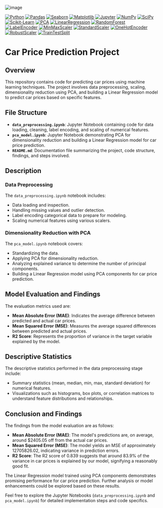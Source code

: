 ![image](https://cdn.shopify.com/s/files/1/0196/5170/files/Tesla-Models-Compared.jpg?v=1586714150)

[![Python](https://img.shields.io/badge/python-3.9+-blue.svg?style=flat-square)](https://www.python.org)
[![Pandas](https://img.shields.io/badge/Pandas-Data_Analysis-blue.svg?style=flat-square)](https://pandas.pydata.org/)
[![Seaborn](https://img.shields.io/badge/Seaborn-Data_Visualization-blue.svg?style=flat-square)](https://seaborn.pydata.org/)
[![Matplotlib](https://img.shields.io/badge/Matplotlib-Plotting-blue.svg?style=flat-square)](https://matplotlib.org/)
[![Jupyter](https://img.shields.io/badge/Jupyter-Notebook-orange.svg?style=flat-square)](https://jupyter.org/)
[![NumPy](https://img.shields.io/badge/NumPy-Data_Processing-blue.svg?style=flat-square)](https://numpy.org/)
[![SciPy](https://img.shields.io/badge/SciPy-Scientific_Computing-blue.svg?style=flat-square)](https://scipy.org/)
[![Scikit-Learn](https://img.shields.io/badge/scikit_learn-Machine_Learning-orange.svg?style=flat-square)](https://scikit-learn.org/stable/)
[![PCA](https://img.shields.io/badge/PCA-Dimensionality_Reduction-blue.svg?style=flat-square)](https://scikit-learn.org/stable/modules/generated/sklearn.decomposition.PCA.html)
[![LinearRegression](https://img.shields.io/badge/Linear_Regression-Model-orange.svg?style=flat-square)](https://scikit-learn.org/stable/modules/generated/sklearn.linear_model.LinearRegression.html)
[![RandomForest](https://img.shields.io/badge/Random_Forest-Regressor-green.svg?style=flat-square)](https://scikit-learn.org/stable/modules/generated/sklearn.ensemble.RandomForestRegressor.html)
[![LabelEncoder](https://img.shields.io/badge/LabelEncoder-Data_Preprocessing-blue.svg?style=flat-square)](https://scikit-learn.org/stable/modules/generated/sklearn.preprocessing.LabelEncoder.html)
[![MinMaxScaler](https://img.shields.io/badge/MinMaxScaler-Data_Scaling-blue.svg?style=flat-square)](https://scikit-learn.org/stable/modules/generated/sklearn.preprocessing.MinMaxScaler.html)
[![StandardScaler](https://img.shields.io/badge/StandardScaler-Data_Scaling-blue.svg?style=flat-square)](https://scikit-learn.org/stable/modules/generated/sklearn.preprocessing.StandardScaler.html)
[![OneHotEncoder](https://img.shields.io/badge/OneHotEncoder-Categorical_Encoding-blue.svg?style=flat-square)](https://scikit-learn.org/stable/modules/generated/sklearn.preprocessing.OneHotEncoder.html)
[![RobustScaler](https://img.shields.io/badge/RobustScaler-Data_Scaling-blue.svg?style=flat-square)](https://scikit-learn.org/stable/modules/generated/sklearn.preprocessing.RobustScaler.html)
[![TrainTestSplit](https://img.shields.io/badge/Train_Test_Split-Model_Selection-orange.svg?style=flat-square)](https://scikit-learn.org/stable/modules/generated/sklearn.model_selection.train_test_split.html)

# Car Price Prediction Project

## Overview

This repository contains code for predicting car prices using machine learning techniques. The project involves data preprocessing, scaling, dimensionality reduction using PCA, and building a Linear Regression model to predict car prices based on specific features.

## File Structure

- **`data_preprocessing.ipynb`**: Jupyter Notebook containing code for data loading, cleaning, label encoding, and scaling of numerical features.
- **`pca_model.ipynb`**: Jupyter Notebook demonstrating PCA for dimensionality reduction and building a Linear Regression model for car price prediction.
- **`README.md`**: Documentation file summarizing the project, code structure, findings, and steps involved.

## Description

### Data Preprocessing

The `data_preprocessing.ipynb` notebook includes:

- Data loading and inspection.
- Handling missing values and outlier detection.
- Label encoding categorical data to prepare for modeling.
- Scaling numerical features using various scalers.

### Dimensionality Reduction with PCA

The `pca_model.ipynb` notebook covers:

- Standardizing the data.
- Applying PCA for dimensionality reduction.
- Analyzing explained variance to determine the number of principal components.
- Building a Linear Regression model using PCA components for car price prediction.

## Model Evaluation and Findings

The evaluation metrics used are:

- **Mean Absolute Error (MAE)**: Indicates the average difference between predicted and actual car prices.
- **Mean Squared Error (MSE)**: Measures the average squared differences between predicted and actual prices.
- **R2 Score**: Represents the proportion of variance in the target variable explained by the model.

## Descriptive Statistics

The descriptive statistics performed in the data preprocessing stage include:

- Summary statistics (mean, median, min, max, standard deviation) for numerical features.
- Visualizations such as histograms, box plots, or correlation matrices to understand feature distributions and relationships.


## Conclusion and Findings

The findings from the model evaluation are as follows:

- **Mean Absolute Error (MAE)**: The model's predictions are, on average, around $2405.05 off from the actual car prices.
- **Mean Squared Error (MSE)**: The model yields an MSE of approximately 12705826.02, indicating variance in prediction errors.
- **R2 Score**: The R2 score of 0.839 suggests that around 83.9% of the variance in car prices is explained by our model, signifying a reasonably good fit.

The Linear Regression model trained using PCA components demonstrates promising performance for car price prediction. Further analysis or model enhancements could be explored based on these results.

Feel free to explore the Jupyter Notebooks (`data_preprocessing.ipynb` and `pca_model.ipynb`) for detailed implementation steps and code specifics.

